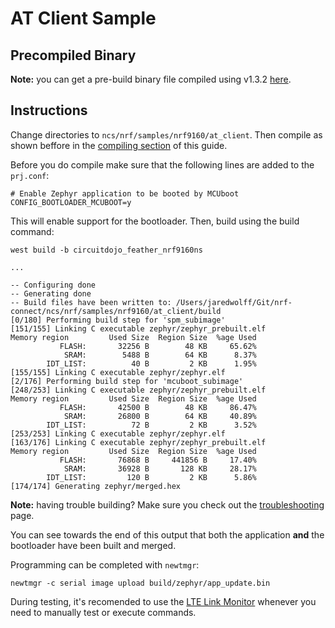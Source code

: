 # AT Client Sample

## Precompiled Binary

**Note:** you can get a pre-build binary file compiled using v1.3.2 [here](files/at-client-v1.3.2.bin).

## Instructions

Change directories to `ncs/nrf/samples/nrf9160/at_client`. Then compile as shown beffore in the [compiling section](nrf9160-compiling-app.md) of this guide.

Before you do compile make sure that the following lines are added to the `prj.conf`:

```
# Enable Zephyr application to be booted by MCUboot
CONFIG_BOOTLOADER_MCUBOOT=y
```

This will enable support for the bootloader. Then, build using the build command:

```
west build -b circuitdojo_feather_nrf9160ns

...

-- Configuring done
-- Generating done
-- Build files have been written to: /Users/jaredwolff/Git/nrf-connect/ncs/nrf/samples/nrf9160/at_client/build
[0/180] Performing build step for 'spm_subimage'
[151/155] Linking C executable zephyr/zephyr_prebuilt.elf
Memory region         Used Size  Region Size  %age Used
           FLASH:       32256 B        48 KB     65.62%
            SRAM:        5488 B        64 KB      8.37%
        IDT_LIST:          40 B         2 KB      1.95%
[155/155] Linking C executable zephyr/zephyr.elf
[2/176] Performing build step for 'mcuboot_subimage'
[248/253] Linking C executable zephyr/zephyr_prebuilt.elf
Memory region         Used Size  Region Size  %age Used
           FLASH:       42500 B        48 KB     86.47%
            SRAM:       26800 B        64 KB     40.89%
        IDT_LIST:          72 B         2 KB      3.52%
[253/253] Linking C executable zephyr/zephyr.elf
[163/176] Linking C executable zephyr/zephyr_prebuilt.elf
Memory region         Used Size  Region Size  %age Used
           FLASH:       76868 B     441856 B     17.40%
            SRAM:       36928 B       128 KB     28.17%
        IDT_LIST:         120 B         2 KB      5.86%
[174/174] Generating zephyr/merged.hex
```

**Note:** having trouble building? Make sure you check out the [troubleshooting](nrf9160-troubleshooting.md) page.

You can see towards the end of this output that both the application **and** the bootloader have been built and merged.

Programming can be completed with `newtmgr`:

```
newtmgr -c serial image upload build/zephyr/app_update.bin
```

During testing, it's recomended to use the [LTE Link Monitor](nrf9160-nrf-connect-desktop.md#using-with-lte-link-monitor) whenever you need to manually test or execute commands.

